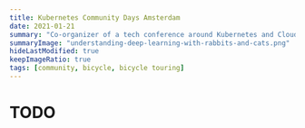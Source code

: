 ```yaml
---
title: Kubernetes Community Days Amsterdam
date: 2021-01-21
summary: "Co-organizer of a tech conference around Kubernetes and Cloud Native."
summaryImage: "understanding-deep-learning-with-rabbits-and-cats.png"
hideLastModified: true
keepImageRatio: true
tags: [community, bicycle, bicycle touring]
---
```


# TODO